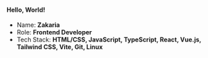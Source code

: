 #### Hello, World!

- Name: **Zakaria**  
- Role: **Frontend Developer**
- Tech Stack: **HTML/CSS, JavaScript, TypeScript, React, Vue.js, Tailwind CSS, Vite, Git, Linux**  
